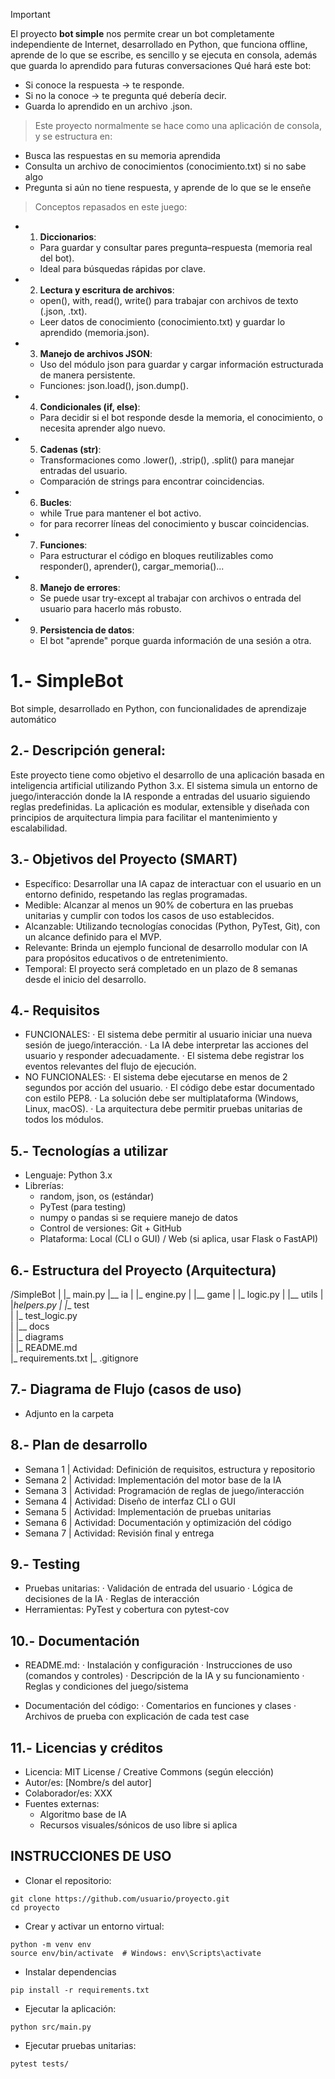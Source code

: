> [!IMPORTANT]
> El proyecto <b>bot simple</b> nos permite crear un bot completamente independiente de Internet, desarrollado en Python, que funciona offline, aprende de lo que se escribe, es sencillo y se ejecuta en consola, además que guarda lo aprendido para futuras conversaciones
> Qué hará este bot:
  - Si conoce la respuesta → te responde.
  - Si no la conoce → te pregunta qué debería decir.
  - Guarda lo aprendido en un archivo .json.

> Este proyecto normalmente se hace como una aplicación de consola, y se estructura en:
- Busca las respuestas en su memoria aprendida
- Consulta un archivo de conocimientos (conocimiento.txt) si no sabe algo
- Pregunta si aún no tiene respuesta, y aprende de lo que se le enseñe

> Conceptos repasados en este juego: 
- 1. <b>Diccionarios</b>: 
  - Para guardar y consultar pares pregunta–respuesta (memoria real del bot).
  - Ideal para búsquedas rápidas por clave.

- 2. <b>Lectura y escritura de archivos</b>: 
  - open(), with, read(), write() para trabajar con archivos de texto (.json, .txt).
  - Leer datos de conocimiento (conocimiento.txt) y guardar lo aprendido (memoria.json).

- 3. <b>Manejo de archivos JSON</b>:
  - Uso del módulo json para guardar y cargar información estructurada de manera persistente.
  - Funciones: json.load(), json.dump().

- 4. <b>Condicionales (if, else)</b>:
  - Para decidir si el bot responde desde la memoria, el conocimiento, o necesita aprender algo nuevo.

- 5. <b>Cadenas (str)</b>:
  - Transformaciones como .lower(), .strip(), .split() para manejar entradas del usuario.
  - Comparación de strings para encontrar coincidencias.

- 6. <b>Bucles</b>:
  - while True para mantener el bot activo.
  - for para recorrer líneas del conocimiento y buscar coincidencias.

- 7. <b>Funciones</b>:
  - Para estructurar el código en bloques reutilizables como responder(), aprender(), cargar_memoria()...

- 8. <b>Manejo de errores</b>: 
  - Se puede usar try-except al trabajar con archivos o entrada del usuario para hacerlo más robusto.

- 9. <b>Persistencia de datos</b>:
  - El bot "aprende" porque guarda información de una sesión a otra.

# 1.- SimpleBot
Bot simple, desarrollado en Python, con funcionalidades de aprendizaje automático

## 2.- Descripción general: 
Este proyecto tiene como objetivo el desarrollo de una aplicación basada en inteligencia artificial utilizando Python 3.x. El sistema simula un entorno de juego/interacción donde la IA responde a entradas del usuario siguiendo reglas predefinidas. La aplicación es modular, extensible y diseñada con principios de arquitectura limpia para facilitar el mantenimiento y escalabilidad.

## 3.- Objetivos del Proyecto (SMART)
- Específico: Desarrollar una IA capaz de interactuar con el usuario en un entorno definido, respetando las reglas programadas.
- Medible: Alcanzar al menos un 90% de cobertura en las pruebas unitarias y cumplir con todos los casos de uso establecidos.
- Alcanzable: Utilizando tecnologías conocidas (Python, PyTest, Git), con un alcance definido para el MVP.
- Relevante: Brinda un ejemplo funcional de desarrollo modular con IA para propósitos educativos o de entretenimiento.
- Temporal: El proyecto será completado en un plazo de 8 semanas desde el inicio del desarrollo.

## 4.- Requisitos
- FUNCIONALES:
    · El sistema debe permitir al usuario iniciar una nueva sesión de juego/interacción.
    · La IA debe interpretar las acciones del usuario y responder adecuadamente.
    · El sistema debe registrar los eventos relevantes del flujo de ejecución.
- NO FUNCIONALES:
    · El sistema debe ejecutarse en menos de 2 segundos por acción del usuario.
    · El código debe estar documentado con estilo PEP8.
    · La solución debe ser multiplataforma (Windows, Linux, macOS).
    · La arquitectura debe permitir pruebas unitarias de todos los módulos.

## 5.- Tecnologías a utilizar
- Lenguaje: Python 3.x
- Librerías:
  - random, json, os (estándar)
  - PyTest (para testing)
  - numpy o pandas si se requiere manejo de datos
  - Control de versiones: Git + GitHub
  - Plataforma: Local (CLI o GUI) / Web (si aplica, usar Flask o FastAPI)

## 6.- Estructura del Proyecto (Arquitectura)
/SimpleBot
    |
    |_ main.py 
    |__ ia
    |   |_ engine.py 
    |
    |__ game
    |   |_ logic.py 
    |
    |__ utils
    |   |_helpers.py 
    |
    |__ test               
    |     |_ test_logic.py   
    | 
    |__ docs               
    |     |_ diagrams           
    |
    |_ README.md                
    |_ requirements.txt
    |_ .gitignore         

## 7.- Diagrama de Flujo (casos de uso)
- Adjunto en la carpeta

## 8.- Plan de desarrollo
- Semana 1 | Actividad: Definición de requisitos, estructura y repositorio
- Semana 2 | Actividad: Implementación del motor base de la IA
- Semana 3 | Actividad: Programación de reglas de juego/interacción
- Semana 4 | Actividad: Diseño de interfaz CLI o GUI
- Semana 5 | Actividad: Implementación de pruebas unitarias
- Semana 6 | Actividad: Documentación y optimización del código
- Semana 7 | Actividad: Revisión final y entrega

## 9.- Testing
- Pruebas unitarias: 
    · Validación de entrada del usuario
    · Lógica de decisiones de la IA
    · Reglas de interacción
- Herramientas: PyTest y cobertura con pytest-cov

## 10.- Documentación
- README.md:
    · Instalación y configuración
    · Instrucciones de uso (comandos y controles)
    · Descripción de la IA y su funcionamiento
    · Reglas y condiciones del juego/sistema

- Documentación del código:
    · Comentarios en funciones y clases
    · Archivos de prueba con explicación de cada test case

## 11.- Licencias y créditos
- Licencia: MIT License / Creative Commons (según elección)
- Autor/es: [Nombre/s del autor]
- Colaborador/es: XXX
- Fuentes externas:
   - Algoritmo base de IA
   - Recursos visuales/sónicos de uso libre si aplica

## INSTRUCCIONES DE USO
- Clonar el repositorio:
```
git clone https://github.com/usuario/proyecto.git
cd proyecto
```
- Crear y activar un entorno virtual:
```
python -m venv env
source env/bin/activate  # Windows: env\Scripts\activate
```
- Instalar dependencias
```
pip install -r requirements.txt
```
- Ejecutar la aplicación:
```
python src/main.py
```

- Ejecutar pruebas unitarias:
```
pytest tests/
```